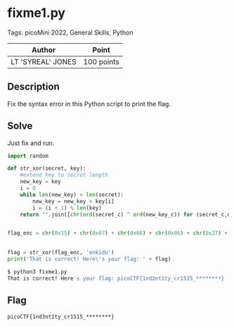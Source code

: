 # fixme1.py

Tags: picoMini 2022, General Skills, Python

| Author | Point    |
| ------ | -------- |
| LT 'SYREAL' JONES | 100 points |

## Description

Fix the syntax error in this Python script to print the flag.

## Solve

Just fix and run.

```python
import random

def str_xor(secret, key):
    #extend key to secret length
    new_key = key
    i = 0
    while len(new_key) < len(secret):
        new_key = new_key + key[i]
        i = (i + 1) % len(key)        
    return "".join([chr(ord(secret_c) ^ ord(new_key_c)) for (secret_c,new_key_c) in zip(secret,new_key)])


flag_enc = chr(0x15) + chr(0x07) + chr(0x08) + chr(0x06) + chr(0x27) + chr(0x21) + chr(0x23) + chr(0x15) + chr(0x5a) + chr(0x07) + chr(0x00) + chr(0x46) + chr(0x0b) + chr(0x1a) + chr(0x5a) + chr(0x1d) + chr(0x1d) + chr(0x2a) + chr(0x06) + chr(0x1c) + chr(0x5a) + chr(0x5c) + chr(0x55) + chr(0x40) + chr(0x3a) + chr(0x58) + chr(0x0a) + chr(0x5d) + chr(0x53) + chr(0x43) + chr(0x06) + chr(0x56) + chr(0x0d) + chr(0x14)

  
flag = str_xor(flag_enc, 'enkidu')
print('That is correct! Here\'s your flag: ' + flag)
```

```bash
$ python3 fixme1.py
That is correct! Here's your flag: picoCTF{1nd3nt1ty_cr1515_********}
```

## Flag

```
picoCTF{1nd3nt1ty_cr1515_********}
```

